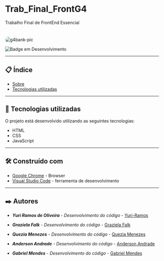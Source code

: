 # Trab_Final_FrontG4
Trabalho Final de FrontEnd Essencial
# 

<div>
<img align="middle" alt="g4bank-pic" style="border-radius:50px;" src="https://www.mxcursos.com/blog/wp-content/uploads/2017/04/front-end-ou-back-end-entenda-as-diferencas-e-descubra-o-seu-perfil.png?width=832&height=466"></a>
</div>


![Badge em Desenvolvimento](https://img.shields.io/static/v1?label=STATUS&message=PROJETO%20FINALIZADO&color=GREEN&style=for-the-badge)

--- 

## 📋 Índice

- [Sobre](#frontend-essencial)
- [Tecnologias utilizadas](#-tecnologias-utilizadas)

--- 

## 🚀 Tecnologias utilizadas

O projeto está desenvolvido utilizando as seguintes tecnologias:

- HTML
- CSS
- JavaScript

---  

## 🛠️ Construído com
* [Google Chrome](https://chromeenterprise.google/intl/pt_br/browser/download/) - Browser
* [Visual Studio Code](https://code.visualstudio.com/) - ferramenta de desenvolvimento


--- 

## ✒️ Autores

* ***Yuri Ramos de Oliveira*** - *Desenvolvimento do código* - [Yuri-Ramos](https://github.com/Yuri-Ramos)
 
* ***Graziela Falk***  - *Desenvolvimento do código* - [Graziela Falk](https://github.com/grazifalk)

* ***Quezia Menezes***  - *Desenvolvimento do código* - [Quezia Menezes](https://github.com/QueziaMenezes)

* ***Anderson Andrade*** - *Desenvolvimento do código* -  [Anderson Andrade](https://github.com/Afa1908)

* ***Gabriel Mendes*** - *Desenvolvimento do código* -  [Gabriel Mendes](https://github.com/MendesGabrielRJ)

<div>

</div>
